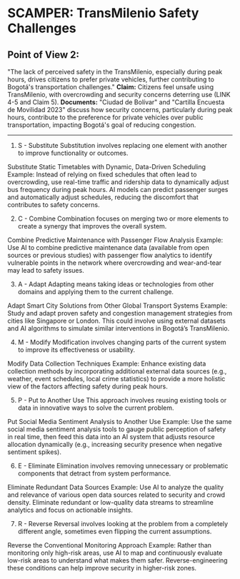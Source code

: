 # SCAMPER: TransMilenio Safety Challenges

## Point of View 2: 
"The lack of perceived safety in the TransMilenio, especially during peak hours, drives citizens to prefer private vehicles, further contributing to Bogotá's transportation challenges."
<b>Claim:</b> Citizens feel unsafe using TransMilenio, with overcrowding and security concerns deterring use (LINK 4-5 and Claim 5).
<b>Documents:</b> "Ciudad de Bolívar" and "Cartilla Encuesta de Movilidad 2023" discuss how security concerns, particularly during peak hours, contribute to the preference for private vehicles over public transportation, impacting Bogotá's goal of reducing congestion.

---
1. S - Substitute
Substitution involves replacing one element with another to improve functionality or outcomes.

Substitute Static Timetables with Dynamic, Data-Driven Scheduling
Example: Instead of relying on fixed schedules that often lead to overcrowding, use real-time traffic and ridership data to dynamically adjust bus frequency during peak hours. AI models can predict passenger surges and automatically adjust schedules, reducing the discomfort that contributes to safety concerns.

2. C - Combine
Combination focuses on merging two or more elements to create a synergy that improves the overall system.

Combine Predictive Maintenance with Passenger Flow Analysis
Example: Use AI to combine predictive maintenance data (available from open sources or previous studies) with passenger flow analytics to identify vulnerable points in the network where overcrowding and wear-and-tear may lead to safety issues.

3. A - Adapt
Adapting means taking ideas or technologies from other domains and applying them to the current challenge.

Adapt Smart City Solutions from Other Global Transport Systems
Example: Study and adapt proven safety and congestion management strategies from cities like Singapore or London. This could involve using external datasets and AI algorithms to simulate similar interventions in Bogotá’s TransMilenio.

4. M - Modify
Modification involves changing parts of the current system to improve its effectiveness or usability.

Modify Data Collection Techniques
Example: Enhance existing data collection methods by incorporating additional external data sources (e.g., weather, event schedules, local crime statistics) to provide a more holistic view of the factors affecting safety during peak hours.

5. P - Put to Another Use
This approach involves reusing existing tools or data in innovative ways to solve the current problem.

Put Social Media Sentiment Analysis to Another Use
Example: Use the same social media sentiment analysis tools to gauge public perception of safety in real time, then feed this data into an AI system that adjusts resource allocation dynamically (e.g., increasing security presence when negative sentiment spikes).

6. E - Eliminate
Elimination involves removing unnecessary or problematic components that detract from system performance.

Eliminate Redundant Data Sources
Example: Use AI to analyze the quality and relevance of various open data sources related to security and crowd density. Eliminate redundant or low-quality data streams to streamline analytics and focus on actionable insights.

7. R - Reverse
Reversal involves looking at the problem from a completely different angle, sometimes even flipping the current assumptions.

Reverse the Conventional Monitoring Approach
Example: Rather than monitoring only high-risk areas, use AI to map and continuously evaluate low-risk areas to understand what makes them safer. Reverse-engineering these conditions can help improve security in higher-risk zones.